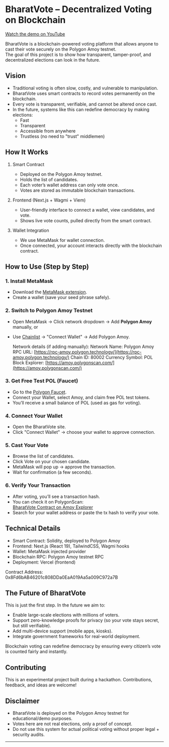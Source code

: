 # BharatVote – Decentralized Voting on Blockchain

[Watch the demo on YouTube](https://youtu.be/FwII-n1rLLc)


BharatVote is a blockchain-powered voting platform that allows anyone to cast their vote securely on the Polygon Amoy testnet.  
The goal of this project is to show how transparent, tamper-proof, and decentralized elections can look in the future.


##  Vision

- Traditional voting is often slow, costly, and vulnerable to manipulation.  
- BharatVote uses smart contracts to record votes permanently on the blockchain.  
- Every vote is transparent, verifiable, and cannot be altered once cast.  
- In the future, systems like this can redefine democracy by making elections:
  - Fast
  - Transparent 
  - Accessible from anywhere 
  - Trustless (no need to "trust" middlemen) 
    

##  How It Works

1. Smart Contract  
   - Deployed on the Polygon Amoy testnet.  
   - Holds the list of candidates.  
   - Each voter’s wallet address can only vote once.  
   - Votes are stored as immutable blockchain transactions.

2. Frontend (Next.js + Wagmi + Viem)  
   - User-friendly interface to connect a wallet, view candidates, and vote.  
   - Shows live vote counts, pulled directly from the smart contract.  

3. Wallet Integration  
   - We use MetaMask for wallet connection.  
   - Once connected, your account interacts directly with the blockchain contract.


##  How to Use (Step by Step)

### 1. Install MetaMask
- Download the [MetaMask extension](https://metamask.io/download/).  
- Create a wallet (save your seed phrase safely).  

### 2. Switch to Polygon Amoy Testnet
- Open MetaMask → Click network dropdown → Add **Polygon Amoy** manually, or  
- Use [Chainlist](https://chainlist.org/chain/80002) → "Connect Wallet" → Add Polygon Amoy.  

    Network details (if adding manually):
    Network Name: Polygon Amoy
    RPC URL: [https://rpc-amoy.polygon.technology/](https://rpc-amoy.polygon.technology/)
    Chain ID: 80002
    Currency Symbol: POL
    Block Explorer: [https://amoy.polygonscan.com/](https://amoy.polygonscan.com/)


### 3. Get Free Test POL (Faucet)
- Go to the [Polygon Faucet](https://faucet.polygon.technology/).  
- Connect your Wallet, select Amoy, and claim free POL test tokens.  
- You’ll receive a small balance of POL (used as gas for voting).

### 4. Connect Your Wallet
- Open the BharatVote site.  
- Click "Connect Wallet" → choose your wallet to approve connection.  

### 5. Cast Your Vote
- Browse the list of candidates.  
- Click Vote on your chosen candidate.  
- MetaMask will pop up → approve the transaction.  
- Wait for confirmation (a few seconds).

### 6. Verify Your Transaction
- After voting, you’ll see a transaction hash.  
- You can check it on PolygonScan:  
   [BharatVote Contract on Amoy Explorer](https://amoy.polygonscan.com/address/0x8Fd6bAB46201c808DDa0EaA019Aa5a009C972a7B)  
- Search for your wallet address or paste the tx hash to verify your vote.


##  Technical Details

- Smart Contract: Solidity, deployed to Polygon Amoy  
- Frontend: Next.js (React 19), TailwindCSS, Wagmi hooks  
- Wallet: MetaMask injected provider  
- Blockchain RPC: Polygon Amoy testnet RPC  
- Deployment: Vercel (frontend)  

Contract Address:  
0x8Fd6bAB46201c808DDa0EaA019Aa5a009C972a7B


## The Future of BharatVote

This is just the first step. In the future we aim to:  
- Enable large-scale elections with millions of voters.  
- Support zero-knowledge proofs for privacy (so your vote stays secret, but still verifiable).  
- Add multi-device support (mobile apps, kiosks).  
- Integrate government frameworks for real-world deployment.  

Blockchain voting can redefine democracy by ensuring every citizen’s vote is counted fairly and instantly.


## Contributing
This is an experimental project built during a hackathon. Contributions, feedback, and ideas are welcome!  


## Disclaimer
- BharatVote is deployed on the Polygon Amoy testnet for educational/demo purposes.  
- Votes here are not real elections, only a proof of concept.  
- Do not use this system for actual political voting without proper legal + security audits.


---
